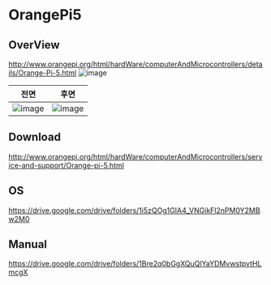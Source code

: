 # OrangePi5
## OverView
http://www.orangepi.org/html/hardWare/computerAndMicrocontrollers/details/Orange-Pi-5.html
![image](https://github.com/WannaSleep3254/OrangePi5/assets/31496296/42c8c933-de5b-4b2e-887a-2f6fe329ac1f)

전면 | 후면
------|------
![image](https://github.com/WannaSleep3254/OrangePi5/assets/31496296/4acb14d9-6133-4ab6-be09-0fbc9c00b9f4) | ![image](https://github.com/WannaSleep3254/OrangePi5/assets/31496296/6757fb3b-a04a-456a-9824-ef7160bfcf0e)

## Download
http://www.orangepi.org/html/hardWare/computerAndMicrocontrollers/service-and-support/Orange-pi-5.html

## OS
https://drive.google.com/drive/folders/1i5zQOg1GIA4_VNGikFl2nPM0Y2MBw2M0

## Manual
https://drive.google.com/drive/folders/1Bre2q0bGgXQuQlYaYDMvwstpvtHLmcgX
